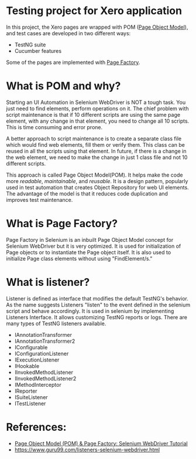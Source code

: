 Testing project for Xero application
====

In this project, the Xero pages are wrapped with POM ([Page Object Model](https://www.selenium.dev/documentation/en/guidelines_and_recommendations/page_object_models/)), and test cases are developed in two different ways:

 * TestNG suite
 * Cucumber features

Some of the pages are implemented with [Page Factory](https://www.toolsqa.com/selenium-webdriver/page-object-pattern-model-page-factory/).

# What is POM and why?
Starting an UI Automation in Selenium WebDriver is NOT a tough task. You just need to find elements, perform operations on it. The chief problem with script maintenance is that if 10 different scripts are using the same page element, with any change in that element, you need to change all 10 scripts. This is time consuming and error prone.

A better approach to script maintenance is to create a separate class file which would find web elements, fill them or verify them. This class can be reused in all the scripts using that element. In future, if there is a change in the web element, we need to make the change in just 1 class file and not 10 different scripts.

This approach is called Page Object Model(POM). It helps make the code more *readable*, *maintainable*, and *reusable*.
It is a design pattern, popularly used in test automation that creates Object Repository for web UI elements. The advantage of the model is that it reduces code duplication and improves test maintenance.

# What is Page Factory?
Page Factory in Selenium is an inbuilt Page Object Model concept for Selenium WebDriver but it is very optimized. It is used for initialization of Page objects or to instantiate the Page object itself. It is also used to initialize Page class elements without using "FindElement/s."

# What is listener?
Listener is defined as interface that modifies the default TestNG's behavior. As the name suggests Listeners "listen" to the event defined in the selenium script and behave accordingly. It is used in selenium by implementing Listeners Interface. It allows customizing TestNG reports or logs. There are many types of TestNG listeners available.
 
 * IAnnotationTransformer
 * IAnnotationTransformer2
 * IConfigurable
 * IConfigurationListener
 * IExecutionListener
 * IHookable
 * IInvokedMethodListener
 * IInvokedMethodListener2
 * IMethodInterceptor
 * IReporter
 * ISuiteListener
 * ITestListener

# References:
 * [Page Object Model (POM) & Page Factory: Selenium WebDriver Tutorial](https://www.guru99.com/page-object-model-pom-page-factory-in-selenium-ultimate-guide.html)
 * https://www.guru99.com/listeners-selenium-webdriver.html
